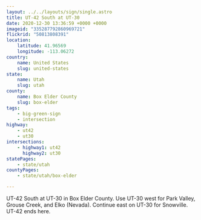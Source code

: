 ```yaml
---
layout: ../../layouts/sign/single.astro
title: UT-42 South at UT-30
date: 2020-12-30 13:36:59 +0000 +0000
imageid: "335287792860969721"
flickrid: "50813808391"
location:
    latitude: 41.96569
    longitude: -113.06272
country:
    name: United States
    slug: united-states
state:
    name: Utah
    slug: utah
county:
    name: Box Elder County
    slug: box-elder
tags:
    - big-green-sign
    - intersection
highway:
    - ut42
    - ut30
intersections:
    - highway1: ut42
      highway2: ut30
statePages:
    - state/utah
countyPages:
    - state/utah/box-elder

---
```

UT-42 South at UT-30 in Box Elder County.  Use UT-30 west for Park Valley, Grouse Creek, and Elko (Nevada).  Continue east on UT-30 for Snowville.  UT-42 ends here.